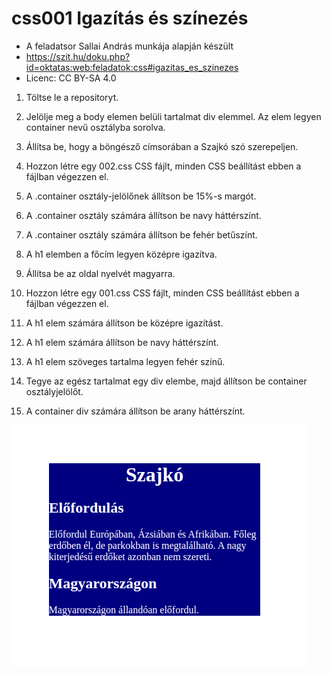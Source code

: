 # css001  Igazítás és színezés
* A feladatsor Sallai András munkája alapján készült
* https://szit.hu/doku.php?id=oktatas:web:feladatok:css#igazitas_es_szinezes
* Licenc: CC BY-SA 4.0


1. Töltse le a repositoryt.

2. Jelölje meg a body elemen belüli tartalmat div elemmel. Az elem legyen container nevű osztályba sorolva.
3. Állítsa be, hogy a böngésző címsorában a Szajkó szó szerepeljen.
4. Hozzon létre egy 002.css CSS fájlt, minden CSS beállítást ebben a fájlban végezzen el.
6. A .container osztály-jelölőnek állítson be 15%-s margót.
7. A .container osztály számára állítson be navy háttérszínt.
8. A .container osztály számára állítson be fehér betűszínt.
9. A h1 elemben a főcím legyen középre igazítva.
2. Állítsa be az oldal nyelvét magyarra.
3. Hozzon létre egy 001.css CSS fájlt, minden CSS beállítást ebben a fájlban végezzen el.
4. A h1 elem számára állítson be középre igazítást.
6. A h1 elem számára állítson be navy háttérszínt.
7. A h1 elem szöveges tartalma legyen fehér színű.
8. Tegye az egész tartalmat egy div elembe, majd állítson be container osztályjelölőt.
9. A container div számára állítson be arany háttérszínt.

![](minta_0002.png)
